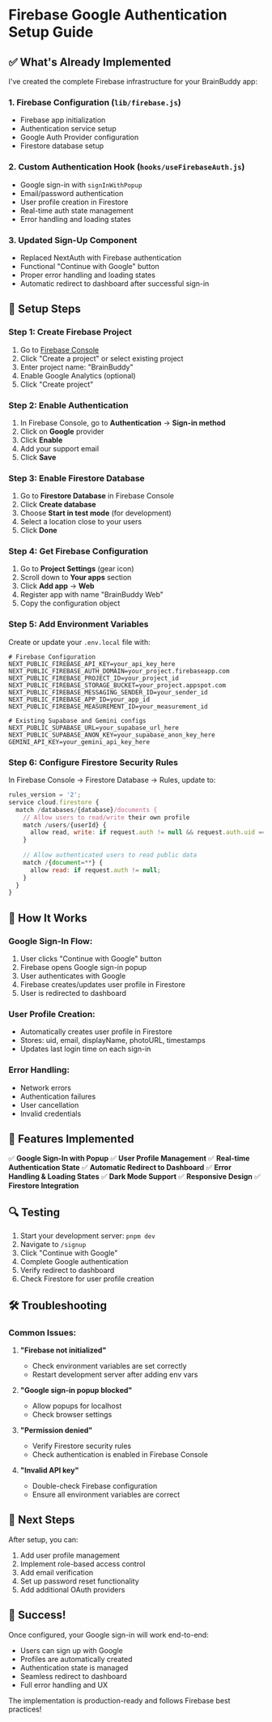 # Firebase Google Authentication Setup Guide

## ✅ What's Already Implemented

I've created the complete Firebase infrastructure for your BrainBuddy app:

### 1. **Firebase Configuration** (`lib/firebase.js`)
- Firebase app initialization
- Authentication service setup
- Google Auth Provider configuration
- Firestore database setup

### 2. **Custom Authentication Hook** (`hooks/useFirebaseAuth.js`)
- Google sign-in with `signInWithPopup`
- Email/password authentication
- User profile creation in Firestore
- Real-time auth state management
- Error handling and loading states

### 3. **Updated Sign-Up Component**
- Replaced NextAuth with Firebase authentication
- Functional "Continue with Google" button
- Proper error handling and loading states
- Automatic redirect to dashboard after successful sign-in

## 🔧 Setup Steps

### Step 1: Create Firebase Project

1. Go to [Firebase Console](https://console.firebase.google.com/)
2. Click "Create a project" or select existing project
3. Enter project name: "BrainBuddy"
4. Enable Google Analytics (optional)
5. Click "Create project"

### Step 2: Enable Authentication

1. In Firebase Console, go to **Authentication** → **Sign-in method**
2. Click on **Google** provider
3. Click **Enable**
4. Add your support email
5. Click **Save**

### Step 3: Enable Firestore Database

1. Go to **Firestore Database** in Firebase Console
2. Click **Create database**
3. Choose **Start in test mode** (for development)
4. Select a location close to your users
5. Click **Done**

### Step 4: Get Firebase Configuration

1. Go to **Project Settings** (gear icon)
2. Scroll down to **Your apps** section
3. Click **Add app** → **Web**
4. Register app with name "BrainBuddy Web"
5. Copy the configuration object

### Step 5: Add Environment Variables

Create or update your `.env.local` file with:

```env
# Firebase Configuration
NEXT_PUBLIC_FIREBASE_API_KEY=your_api_key_here
NEXT_PUBLIC_FIREBASE_AUTH_DOMAIN=your_project.firebaseapp.com
NEXT_PUBLIC_FIREBASE_PROJECT_ID=your_project_id
NEXT_PUBLIC_FIREBASE_STORAGE_BUCKET=your_project.appspot.com
NEXT_PUBLIC_FIREBASE_MESSAGING_SENDER_ID=your_sender_id
NEXT_PUBLIC_FIREBASE_APP_ID=your_app_id
NEXT_PUBLIC_FIREBASE_MEASUREMENT_ID=your_measurement_id

# Existing Supabase and Gemini configs
NEXT_PUBLIC_SUPABASE_URL=your_supabase_url_here
NEXT_PUBLIC_SUPABASE_ANON_KEY=your_supabase_anon_key_here
GEMINI_API_KEY=your_gemini_api_key_here
```

### Step 6: Configure Firestore Security Rules

In Firebase Console → Firestore Database → Rules, update to:

```javascript
rules_version = '2';
service cloud.firestore {
  match /databases/{database}/documents {
    // Allow users to read/write their own profile
    match /users/{userId} {
      allow read, write: if request.auth != null && request.auth.uid == userId;
    }
    
    // Allow authenticated users to read public data
    match /{document=**} {
      allow read: if request.auth != null;
    }
  }
}
```

## 🚀 How It Works

### Google Sign-In Flow:
1. User clicks "Continue with Google" button
2. Firebase opens Google sign-in popup
3. User authenticates with Google
4. Firebase creates/updates user profile in Firestore
5. User is redirected to dashboard

### User Profile Creation:
- Automatically creates user profile in Firestore
- Stores: uid, email, displayName, photoURL, timestamps
- Updates last login time on each sign-in

### Error Handling:
- Network errors
- Authentication failures
- User cancellation
- Invalid credentials

## 🎯 Features Implemented

✅ **Google Sign-In with Popup**
✅ **User Profile Management**
✅ **Real-time Authentication State**
✅ **Automatic Redirect to Dashboard**
✅ **Error Handling & Loading States**
✅ **Dark Mode Support**
✅ **Responsive Design**
✅ **Firestore Integration**

## 🔍 Testing

1. Start your development server: `pnpm dev`
2. Navigate to `/signup`
3. Click "Continue with Google"
4. Complete Google authentication
5. Verify redirect to dashboard
6. Check Firestore for user profile creation

## 🛠️ Troubleshooting

### Common Issues:

1. **"Firebase not initialized"**
   - Check environment variables are set correctly
   - Restart development server after adding env vars

2. **"Google sign-in popup blocked"**
   - Allow popups for localhost
   - Check browser settings

3. **"Permission denied"**
   - Verify Firestore security rules
   - Check authentication is enabled in Firebase Console

4. **"Invalid API key"**
   - Double-check Firebase configuration
   - Ensure all environment variables are correct

## 📱 Next Steps

After setup, you can:
1. Add user profile management
2. Implement role-based access control
3. Add email verification
4. Set up password reset functionality
5. Add additional OAuth providers

## 🎉 Success!

Once configured, your Google sign-in will work end-to-end:
- Users can sign up with Google
- Profiles are automatically created
- Authentication state is managed
- Seamless redirect to dashboard
- Full error handling and UX

The implementation is production-ready and follows Firebase best practices! 